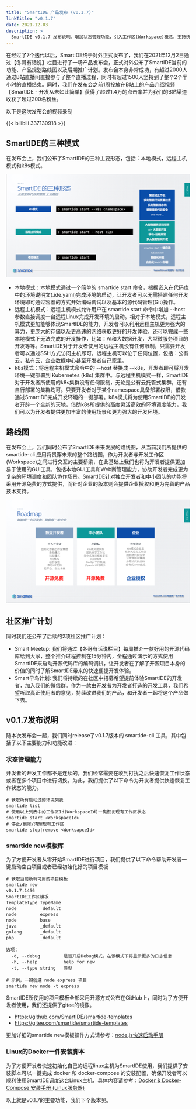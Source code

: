 ```yaml
---
title: "SmartIDE 产品发布 (v0.1.7)"
linkTitle: "v0.1.7"
date: 2021-12-03
description: >
  SmartIDE v0.1.7 发布说明。增加状态管理功能，引入工作区(Workspace)概念，支持快速从新启动工作区，增加smartide new命令并提供项目模板支持，远程主机模式稳定性加强，完整适配Boathouse前后端调试场景。正式对外发布。
---
```


在经过了7个迭代以后，SmartIDE终于对外正式发布了，我们在2021年12月2日通过【冬哥有话说】栏目进行了一场产品发布会，正式对外公布了SmartIDE当前的功能、产品规划路线图以及后期推广计划。发布会本身非常成功，有超过2000人通过B站直播间直接参与了整个直播过程，同时有超过1500人坚持到了整个2个半小时的直播结束。同时，我们在发布会之前1周投放在B站上的产品介绍视频【SmartIDE - 开发从未如此简单】获得了超过1.4万的点击率并为我们的B站渠道收获了超过200名粉丝。

以下是这次发布会的视频录制

{{< bilibili 337130918 >}}

## SmartIDE的三种模式

在发布会上，我们公布了SmartIDE的三种主要形态，包括：本地模式，远程主机模式和k8s模式。

![](images/smartide-3modes.png)

- 本地模式：本地模式通过一个简单的 smartide start 命令，根据嵌入在代码库中的环境说明文(.ide.yaml)完成环境的启动，让开发者可以无需搭建任何开发环境即可通过容器的方式开始编码调试以及基本的源代码管理(Git)操作。
- 远程主机模式：远程主机模式允许用户在 smartide start 命令中增加 --host 参数直接调度一台远程Linux完成开发环境的启动。相对于本地模式，远程主机模式更加能够体现SmartIDE的能力，开发者可以利用远程主机更为强大的算力，更庞大的存储以及更高速的网络获取更好的开发体验，还可以完成一些本地模式下无法完成的开发操作，比如：AI和大数据开发，大型微服务项目的开发等等。SmartIDE对于开发者使用的远程主机没有任何限制，只需要开发者可以通过SSH方式访问主机即可，远程主机可以位于任何位置，包括：公有云，私有云，企业数据中心甚至开发者自己家里。
- k8s模式：将远程主机模式命令中的 --host 替换成 --k8s，开发者即可将开发环境一键部署到 Kubernetes (k8s) 集群中。与远程主机模式一样，SmartIDE对于开发者所使用的k8s集群没有任何限制，无论是公有云托管式集群，还有自行部署的集群均可。只要开发者对于某个namespace具备部署权限，借款通过SmartIDE完成开发环境的一键部署。k8s模式将为使用SmartIDE的开发者开辟一个全新的天地，借助k8s所提供的高度灵活高效的环境调度能力，我们可以为开发者提供更加丰富的使用场景和更为强大的开发环境。

## 路线图

在发布会上，我们同时公布了SmartIDE未来发展的路线图，从当前我们所提供的 smartide-cli 应用将贯穿未来的整个路线图，作为开发者与开发工作区(Workspace)之间进行交互的主要桥梁，在此基础上我们也将为开发者提供更加易于使用的GUI工具，包括本地GUI工具和Web断管理能力，协助开发者完成更为复杂的环境调度和团队协作场景。SmartIDE针对独立开发者和中小团队的功能将采用开源免费的方式提供，而针对企业的版本则会提供企业授权和更为完善的产品技术支持。

![](images/smartide-roadmap.png)

## 社区推广计划

同时我们还公布了后续的2项社区推广计划：

- Smart Meetup: 我们将通过【冬哥有话说栏目】每周推介一款好用的开源代码库给到大家，整个推介过程控制在15分钟内，全程通过演示的方式使用SmartIDE来启动开源代码库的编码调试，让开发者在了解了开源项目本身的价值的同时了解SmartIDE带来的快速便捷开发体验。
- Smart早鸟计划: 我们将持续的在社区中招募希望提前体验SmartIDE的开发者，加入我们的微信群。作为一款由开发者为开发者打造的开发工具，我们希望听取真正使用者的意见，持续改进我们的产品，和开发者一起将这个产品做下去。

## v0.1.7发布说明

随本次发布会一起，我们同时release了v0.1.7版本的 smartide-cli 工具，其中包括了以下主要能力和功能改进：

### 状态管理能力

开发者的开发工作都不是连续的，我们经常需要在收到打扰之后快速恢复工作状态或者在多个项目中进行切换。为此，我们提供了以下命令为开发者提供快速恢复工作状态的能力。

```shell
# 获取所有启动过的环境列表
smartide list
# 使用以上列表中的工作区Id(WorkspaceId)一键恢复现有工作区状态
smartide start <WorkspaceId>
# 停止/删除/清理现有工作区
smartide stop|remove <WorksapceId>
```

### smartide new模板库

为了方便开发者从零开始SmartIDE进行项目，我们提供了以下命令帮助开发者一键启动空白项目或者已经初始化好的项目模板

```shell
# 获取当前所有可用的项目模板
smartide new
v0.1.7.1456
SmartIDE工作区模板
TemplateType TypeName
node         _default
node         express
node         base
java         _default
golang       _default
php          _default

选项：
  -d, --debug         是否开启Debug模式，在该模式下将显示更多的日志信息
  -h, --help          help for new
  -t, --type string   类型

# 示例，一键创建 node express 项目
smartide new node -t express
```

SmartIDE所使用的项目模板全部采用开源方式公布在GitHub上，同时为了方便开发者使用，我们还提供了gitee的镜像。

- https://github.com/SmartIDE/smartide-templates
- https://gitee.com/smartide/smartide-templates

更加详细的smartide new模板操作方式请参考：[node.js快速启动手册](/zh/docs/quickstart/new-node/)

### Linux的Docker一件安装脚本

为了方便开发者快速初始化自己的远程linux主机为SmartIDE使用，我们提供了安装脚本可以一键完成 docker 和 docker-compose 的安装配置，确保开发者可以顺利使用SmartIDE调度这台Linux主机，具体内容请参考：[Docker & Docker-Compose 安装手册 (Linux服务器)](/zh/docs/install/docker-install-linux/)

以上就是v0.1.7的主要功能，我们下个版本见。